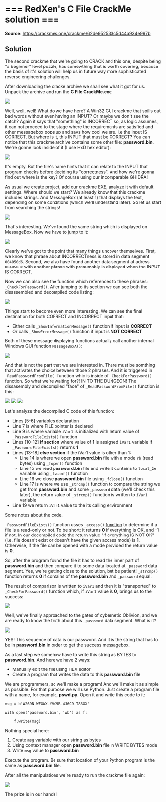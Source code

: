 # === RedXen's C File CrackMe solution ===

**Source**: https://crackmes.one/crackme/62de952533c5d44a934e997b

## Solution

The second crackme that we're going to CRACK and this one, despite being "a beginner" level puzzle, has somewthing that is worth covering, because the basis of it's solution will help us in future way more sophisticated reverse engineering challenges.

After downloading the cracke archive we shall see what it got for us. Unpack the archive and run the **C File CrackMe.exe**:

<img src = "https://github.com/Marco888Space/Reverse-Engineering-crackmes-with-Ghidra/blob/main/solutions/crackme_2/1.PNG">

Well, well, well! What do we have here? A Win32 GUI crackme that spills out bad words without even having an INPUT? Or maybe we don't see the catch? Again it says that "something" is INCORRECT so, as logic assumes, it can not proceed to the stage where the requirements are satisfied and other messagebox pops up and says how cool we are, i.e the input IS CORRECT. But where is it, this INPUT that must be CORRECT? You can notice that this crackme archive contains some other file: **password.bin**. We're gonne look inside of it (I use HxD hex editor):

<img src = "https://github.com/Marco888Space/Reverse-Engineering-crackmes-with-Ghidra/blob/main/solutions/crackme_2/2.PNG">

It's empty. But the file's name hints that it can relate to the INPUT that program checks before deciding its "correctness". And how we're gonna find out where is the key? Of course using our incomparable GHIDRA!

As usual we create project, add our crackme EXE, analyze it with default settings. Where should we start? We already know that this crackme includes strings. And MessageBox (at least 1) that displays the text, depending on some conditions (which we'll understand later). So let us start from searching the strings!

<img src = "https://github.com/Marco888Space/Reverse-Engineering-crackmes-with-Ghidra/blob/main/solutions/crackme_2/3.PNG">

That's interesting. We've found the same string which is displayed on MessageBox. Now we have to jump to it:

<img src = "https://github.com/Marco888Space/Reverse-Engineering-crackmes-with-Ghidra/blob/main/solutions/crackme_2/4.PNG">

Clearly we've got to the point that many things uncover themselves. First, we know that phrase about INCORRECTness is stored in data segment ```004050d6```. Second, we also have found another data segment at adress ```0040508c``` with another phrase with presumably is displayed when the INPUT IS CORRECT.

Now we can also see the function which references to these phrases: ```_CheckForPassword()```. After jumping to its section we can see both the disassembled and decompiled code listing:

<img src = "https://github.com/Marco888Space/Reverse-Engineering-crackmes-with-Ghidra/blob/main/solutions/crackme_2/5.PNG">

Things start to become even more interesting. We can see the final destination for both CORRECT and INCORRECT input that:

- Either calls ```_ShowInformationMessage()``` function if input is **CORRECT**
- Or calls ```_ShowErrorMessage()``` function if input is **NOT CORRECT**

Both of these message displaying functions actually call another internal Windows GUI function ```MessageBoxA()```:

<img src = "https://github.com/Marco888Space/Reverse-Engineering-crackmes-with-Ghidra/blob/main/solutions/crackme_2/6.PNG">

And that is not the part that we are interested in. There must be somthing that activates the choice between those 2 phrases. And it is triggered in ```_ReadPasswordFromFile()``` function whic is inside of ```_CheckForPassword()``` function. So what we're waiting for?! IN TO THE DUNGEON! The dissasembly and decompiled "face" of ```_ReadPasswordFromFile()``` function is this:

<img src = "https://github.com/Marco888Space/Reverse-Engineering-crackmes-with-Ghidra/blob/main/solutions/crackme_2/7.PNG">

<img src = "https://github.com/Marco888Space/Reverse-Engineering-crackmes-with-Ghidra/blob/main/solutions/crackme_2/8.PNG">

<img src = "https://github.com/Marco888Space/Reverse-Engineering-crackmes-with-Ghidra/blob/main/solutions/crackme_2/9.PNG">

Let's analyze the decompiled C code of this function:

- Lines [5-6] variables declaration
- Line 7 is where FILE pointer is declared
- Line 9 is where variable ```iVar1``` is initialized with return value of ```_PasswordFileExists()``` function
- Lines [10-12] **if section** where value of **1** is assigned ```iVar1``` variable if ```_PasswordFileExists()``` returns **1**
- Lines [13-18] **else section** if the iVar1 value is other than 1:
  - Line 14 is where we open **password.bin** file with a mode ```rb``` (read bytes) using ```_fopen()``` function
  - Line 15 we read **password.bin** file and write it contains to ```local_2e``` variable using ```_fscanf()``` function
  - Line 16 we close **password.bin** file using ```_fclose()``` function
  - Line 17 is where we use ```_strcmp()``` function to compare the string we get from **password.bin** and some ```_password``` data (we'll check this later), the return value of ```_strcmp()``` function is written to ```iVar1``` variable
- Line 19 we return ```iVar1``` value to the its calling environment

Some notes about the code.

```_PasswordFileExists()``` function usses ```_access()``` [function](https://learn.microsoft.com/en-us/cpp/c-runtime-library/reference/access-waccess?view=msvc-170) to determine if a file is a read-only or not. To be short: it returns **0** if everything is OK, and -1 if not. In our decompiled code the return value "if everything IS NOT OK" (i.e. file doesn't exist or doesn't have the given access mode) is **1**. Otherwise, if the file can be opened with a mode provided the return value is **0**.

So, after the program found the file it has to read the inner part of **password.bin** and then compare it to some data located at ```_password``` data segment. Yes, we're getting close to the solution, but be patient! ```_strcmp()``` function returns **0** if contains of the **password.bin** and ```_password``` equal.

The result of comparison is written to ```iVar1``` and then it is "transported" to ```_CheckForPassword()``` function which, if ```iVar1``` value is **0**, brings us to the success:

<img src = "https://github.com/Marco888Space/Reverse-Engineering-crackmes-with-Ghidra/blob/main/solutions/crackme_2/10.PNG">

Well, we've finally approached to the gates of cybernetic Oblivion, and we are ready to know the truth about this ```_password``` data segment. What is it?

<img src = "https://github.com/Marco888Space/Reverse-Engineering-crackmes-with-Ghidra/blob/main/solutions/crackme_2/11_edited.PNG">

YES! This sequence of data is our password. And it is the string that has to be in **password.bin** in order to get the success messagebox.

As a last step we somehow have to write this string as BYTES to **password.bin**. And here we have 2 ways:

- Manually edit the file using HEX editor
- Create a program that writes the data to this **password.bin** file

We are programmers, so we'll make a program! And we'll make it as simple as possible. For that purpose we will use Python. Just create a program file with a name, for example, **pswd.py**. Open it and write this code to it:

```
msg = b'W269N-WFGWX-YVC9B-4J6C9-T83GX'

with open('password.bin', 'wb') as f:

    f.write(msg)
```

Nothing special here:
1. Create ```msg``` variable with our string as bytes
2. Using context manager open **password.bin** file in WRITE BYTES mode
3. Write ```msg``` value to **password.bin**

Execute the program. Be sure that location of your Python program is the same as **password.bin** file.

After all the manipulations we're ready to run the crackme file again:

<img src = "https://github.com/Marco888Space/Reverse-Engineering-crackmes-with-Ghidra/blob/main/solutions/crackme_2/12.PNG">

The prize is in our hands!
